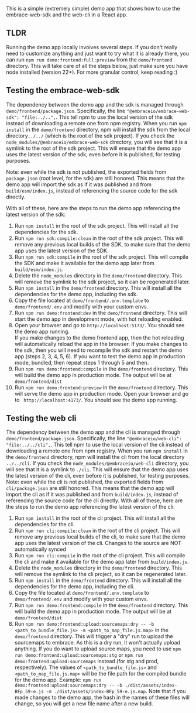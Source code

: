 This is a simple (extremely simple) demo app that shows how to use the embrace-web-sdk and the web-cli in a
React app.

## TLDR

Running the demo app locally involves several steps. If you don't really need to customize anything and just want to try
what it is already there, you can run `npm run demo:frontend:full:preview` from the `demo/frontend` directory. This will
take care of all the steps below, just make sure you have node installed (version 22+). For more granular control, keep
reading :)

## Testing the embrace-web-sdk

The dependency between the demo app and the sdk is managed through `demo/frontend/package.json`. Specifically, the line
`"@embraceio/embrace-web-sdk": "file:../..",`. This tell npm to use the local version of the sdk instead of downloading
a remote one from npm registry. When you run `npm install` in the `demo/frontend` directory, npm will install the sdk
from the local directory`../../` (which is the root of the sdk project). If you check the
`node_modules/@embraceio/embrace-web-sdk` directory, you will see that it is a symlink to the root of the sdk project.
This will ensure that the demo app uses the latest version of the sdk, even before it is published, for testing
purposes.

Note: even while the sdk is not published, the exported fields from `package.json` (root level, for the sdk) are still
honored. This means that the demo app will import the sdk as if it was published and from `build/esm/index.js`, instead
of referencing the source code for the sdk directly.

With all of these, here are the steps to run the demo app referencing the latest version of the sdk:

1. Run `npm install` in the root of the sdk project. This will install all the dependencies for the sdk.
2. Run `npm run sdk:compile:clean` in the root of the sdk project. This will remove any previous local builds of the
   SDK, to make sure that the demo app uses the latest version of the SDK.
3. Run `npm run sdk:compile` in the root of the sdk project. This will compile the SDK and make it available for the
   demo app later from `build/esm/index.js`.
4. Delete the `node_modules` directory in the `demo/frontend` directory. This will remove the symlink to the sdk
   project, so it can be regenerated later.
5. Run `npm install` in the `demo/frontend` directory. This will install all the dependencies for the demo app,
   including the sdk.
6. Copy the file located at `demo/frontend/.env.template` to `demo/frontend/.env` and modify with your custom envs.
7. Run `npm run demo:frontend:dev` in the `demo/frontend` directory. This will start the demo app in development mode,
   with hot reloading enabled.
8. Open your browser and go to `http://localhost:5173/`. You should see the demo app running.  
   If you make changes to the demo frontend app, then the hot reloading will automatically reload the app in the
   browser. If you make changes to the sdk, then you will need to recompile the sdk and restart the demo app (steps 2,
   3, 4, 5, 6). If you want to test the demo app in production mode, bundled, then repeat steps 1 through 5 and then.
9. Run `npm run demo:frontend:compile` in the `demo/frontend` directory. This will build the demo app in production
   mode. The output will be at `demo/frontend/dist`
10. Run `npm run demo:frontend:preview` in the `demo/frontend` directory. This will serve the demo app in production
    mode. Open your browser and go to ` http://localhost:4173/`. You should see the demo app running.

## Testing the web cli

The dependency between the demo app and the cli is managed through `demo/frontend/package.json`. Specifically, the line
`"@embraceio/web-cli": "file:../../cli",`. This tell npm to use the local version of the cli instead of
downloading
a remote one from npm registry. When you run `npm install` in the `demo/frontend` directory, npm will install the cli
from the local directory `../../cli`.
If you check the `node_modules/@embraceio/web-cli` directory, you will see that it is a symlink to `./cli`.
This will ensure that the demo app uses the latest version of the cli, even before it is published, for testing
purposes.
Note: even while the cli is not published, the exported fields from `cli/package.json` are still honored. This means
that the demo app will import the cli as if it was published and from `build/index.js`, instead of referencing the
source code for the cli directly.
With all of these, here are the steps to run the demo app referencing the latest version of the cli:

1. Run `npm install` in the root of the cli project. This will install all the dependencies for the cli.
2. Run `npm run cli:compile:clean` in the root of the cli project. This will remove any previous local builds of the
   cli, to make sure that the demo app uses the latest version of the cli. Changes to the source are NOT automatically
   synced
3. Run `npm run cli:compile` in the root of the cli project. This will compile the cli and make it available for the
   demo app later from `build/index.js`.
4. Delete the `node_modules` directory in the `demo/frontend` directory. This will remove the symlink to the cli
   project, so it can be regenerated later.
5. Run `npm install` in the `demo/frontend` directory. This will install all the dependencies for the demo app,
   including the cli.
6. Copy the file located at `demo/frontend/.env.template` to `demo/frontend/.env` and modify with your custom envs.
7. Run `npm run demo:frontend:compile` in the `demo/frontend` directory. This will build the demo app in production
   mode. The output will be at `demo/frontend/dist`
7. Run `npm run demo:frontend:upload:sourcemaps:dry -- -b <path_to_bundle_file.js> -m <path_to_map_file.js.map>` in
   the `demo/frontend` directory. This will trigger a "dry" run to
   upload the sourcemaps to embrace. As this is a dry run, it won't actually upload anything. If you do want to
   upload source maps, you need to use `npm run demo:frontend:upload:sourcemaps:stg` or
   `npm run demo:frontend:upload:sourcemaps` instead (for stg and prod, respectively). The values of
   `<path_to_bundle_file.js>` and `<path_to_map_file.js.map>` will be the file path for the compiled
   bundle for the demo app. Example:
   `npm run demo:frontend:upload:sourcemaps:dry -- -b ./dist/assets/index-BFp_59-e.js -m ./dist/assets/index-BFp_59-e.js.map`.
   Note that if you made changes to the demo app, the hash in the names of these files will change, so you will get a
   new file name after a new build.